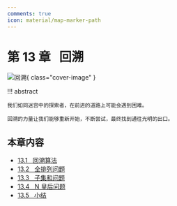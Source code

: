 ```yaml
---
comments: true
icon: material/map-marker-path
---
```


# 第 13 章 &nbsp; 回溯

![回溯](../assets/covers/chapter_backtracking.jpg){ class="cover-image" }

!!! abstract

    我们如同迷宫中的探索者，在前进的道路上可能会遇到困难。
    
    回溯的力量让我们能够重新开始，不断尝试，最终找到通往光明的出口。

## 本章内容

- [13.1 &nbsp; 回溯算法](backtracking_algorithm.md)
- [13.2 &nbsp; 全排列问题](permutations_problem.md)
- [13.3 &nbsp; 子集和问题](subset_sum_problem.md)
- [13.4 &nbsp; N 皇后问题](n_queens_problem.md)
- [13.5 &nbsp; 小结](summary.md)
